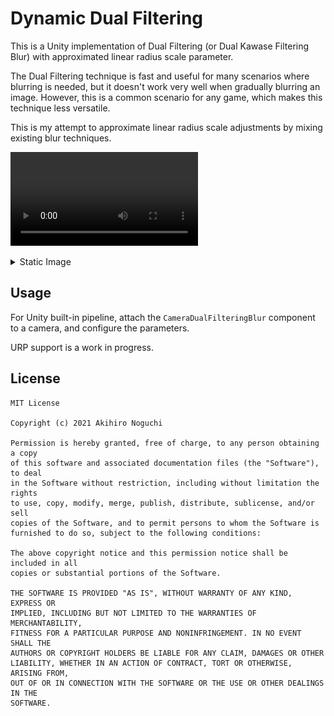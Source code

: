 # Dynamic Dual Filtering
This is a Unity implementation of Dual Filtering (or Dual Kawase Filtering Blur) with approximated linear radius scale parameter.

The Dual Filtering technique is fast and useful for many scenarios where blurring is needed, but it doesn't work very well when gradually blurring an image. However, this is a common scenario for any game, which makes this technique less versatile.

This is my attempt to approximate linear radius scale adjustments by mixing existing blur techniques.

<video src="https://user-images.githubusercontent.com/40129/139671749-554e902d-8c88-48c5-bd36-1b702599d1e7.mp4" controls="controls" style="max-width: 730px;" loop></video>

<details closed>
<summary>Static Image</summary>
<img src="https://raw.githubusercontent.com/aki-null/DynamicDualFiltering/assets/blur_example.png">
</details>

Usage
---
For Unity built-in pipeline, attach the `CameraDualFilteringBlur` component to a camera, and configure the parameters.

URP support is a work in progress.

License
---
```
MIT License

Copyright (c) 2021 Akihiro Noguchi

Permission is hereby granted, free of charge, to any person obtaining a copy
of this software and associated documentation files (the "Software"), to deal
in the Software without restriction, including without limitation the rights
to use, copy, modify, merge, publish, distribute, sublicense, and/or sell
copies of the Software, and to permit persons to whom the Software is
furnished to do so, subject to the following conditions:

The above copyright notice and this permission notice shall be included in all
copies or substantial portions of the Software.

THE SOFTWARE IS PROVIDED "AS IS", WITHOUT WARRANTY OF ANY KIND, EXPRESS OR
IMPLIED, INCLUDING BUT NOT LIMITED TO THE WARRANTIES OF MERCHANTABILITY,
FITNESS FOR A PARTICULAR PURPOSE AND NONINFRINGEMENT. IN NO EVENT SHALL THE
AUTHORS OR COPYRIGHT HOLDERS BE LIABLE FOR ANY CLAIM, DAMAGES OR OTHER
LIABILITY, WHETHER IN AN ACTION OF CONTRACT, TORT OR OTHERWISE, ARISING FROM,
OUT OF OR IN CONNECTION WITH THE SOFTWARE OR THE USE OR OTHER DEALINGS IN THE
SOFTWARE.
```
